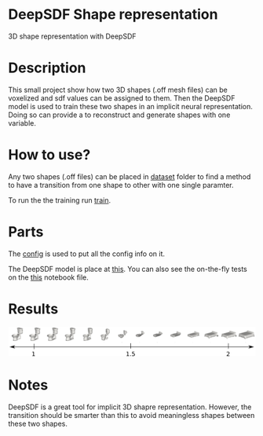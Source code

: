 # DeepSDF Shape representation
3D shape representation with DeepSDF


# Description

This small project show how two 3D shapes (.off mesh files) can be voxelized and sdf values can be assigned to them.
Then the DeepSDF model is used to train these two shapes in an implicit neural representation. Doing so can provide a 
to reconstruct and generate shapes with one variable. 

# How to use?
Any two shapes (.off files) can be placed in [dataset](./dataset/) folder to find a method to have a transition from one shape to other with one single paramter.

To run the the training run [train](./src/train.py).
 
# Parts
The [config](./config.json) is used to put all the config info on it.


The DeepSDF model is place at [this](./model/DeepSDFmodel.py). You can also see the on-the-fly tests on the [this](./src/notebook.ipynb) notebook file.

# Results
![image](images/image.png)

# Notes
DeepSDF is a great tool for implicit 3D shapre representation. However, the transition should be smarter than this to avoid meaningless shapes between these two shapes. 



